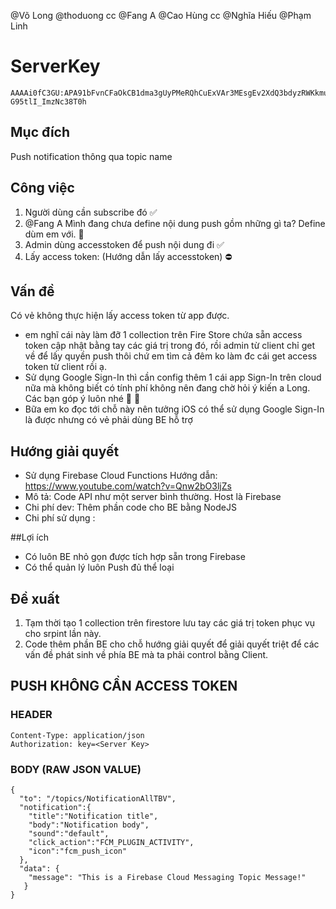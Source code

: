 @Võ Long @thoduong cc @Fang A @Cao Hùng cc @Nghĩa Hiếu @Phạm Linh

# ServerKey
```
AAAAi0fC3GU:APA91bFvnCFaOkCB1dma3gUyPMeRQhCuExVAr3MEsgEv2XdQ3bdyzRWKkmuZFwq_GCy67Q7vvkCEcooXyEPxUzZeo66igq0exvKwL7E3PED2AxgqLRtNG3J_ej-G95tlI_ImzNc38T0h
```

## Mục đích
Push notification thông qua topic name

## Công việc
1. Người dùng cần subscribe <TOPIC NAME> đó :white_check_mark:
2. @Fang A Mình đang chưa define nội dung push gồm những gì ta? Define dùm em với. :pray:
3. Admin dùng accesstoken để push nội dung đi :white_check_mark:
4. Lấy access token: (Hướng dẫn lấy accesstoken) :no_entry:

## Vấn đề

Có vẻ không thực hiện lấy access token từ app được. 

- em nghĩ cái này làm đỡ 1 collection trên Fire Store chứa sẵn access token cập nhật bằng tay các giá trị trong đó, rồi admin từ client chỉ get về để lấy quyền push thôi chứ em tìm cả đêm ko làm đc cái get access token từ client rồi ạ. 
- Sử dụng Google Sign-In thì cần config thêm 1 cái app Sign-In trên cloud nữa mà không biết có tính phí không nên đang chờ hỏi ý kiến a Long. Các bạn góp ý luôn nhé :pray: :smiling_face_with_tear:
- Bữa em ko đọc tới chỗ này <Setup iOS> nên tưởng iOS có thể sử dụng Google Sign-In là được nhưng có vẻ phải dùng BE hỗ trợ 

## Hướng giải quyết
* Sử dụng Firebase Cloud Functions
Hướng dẫn: https://www.youtube.com/watch?v=Qnw2bO3ljZs
* Mô tả: Code API như một server bình thường. Host là Firebase
* Chi phí dev: Thêm phần code cho BE bằng NodeJS
* Chi phí sử dụng : 

##Lợi ích
* Có luôn BE nhỏ gọn được tích hợp sẵn trong Firebase
* Có thể quản lý luôn Push đủ thể loại

## Đề xuất
1. Tạm thời tạo 1 collection trên firestore lưu tay các giá trị token phục vụ cho srpint lần này.
2. Code thêm phần BE cho chỗ hướng giải quyết để giải quyết triệt để các vấn đề phát sinh về phía BE mà ta phải control bằng Client.



## PUSH KHÔNG CẦN ACCESS TOKEN

### HEADER

```
Content-Type: application/json
Authorization: key=<Server Key>
```

### BODY (RAW JSON VALUE)

```
{
  "to": "/topics/NotificationAllTBV",
  "notification":{ 
  	"title":"Notification title", 
  	"body":"Notification body", 
  	"sound":"default", 
  	"click_action":"FCM_PLUGIN_ACTIVITY", 
  	"icon":"fcm_push_icon"
  },
  "data": {
    "message": "This is a Firebase Cloud Messaging Topic Message!"
   }
}
```